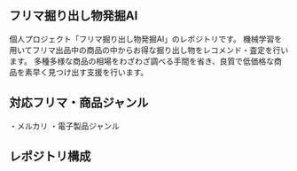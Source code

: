 ## フリマ掘り出し物発掘AI
個人プロジェクト「フリマ掘り出し物発掘AI」のレポジトリです。
機械学習を用いてフリマ出品中の商品の中からお得な掘り出し物をレコメンド・査定を行います。
多種多様な商品の相場をわざわざ調べる手間を省き、良質で低価格な商品を素早く見つけ出す支援を行います。

## 対応フリマ・商品ジャンル
・メルカリ
  ・電子製品ジャンル

## レポジトリ構成

